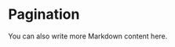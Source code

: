# Pagination

<script setup>
import { ref } from 'vue'

// If your component is **not** globally registered, uncomment the next line and adjust the path accordingly
// import MyComponent from '@path/to/MyComponent.vue'

const inputValue = ref()
const searchValue = ref()
</script>

<!-- Use the component with v-model binding -->
<Pagination v-model="inputValue" v-model:searchPage="searchValue" size="size-10" border-radius-size="rounded-full" :pageSize="10" :enableSearchPage="false"/>

You can also write more Markdown content here.

<Pagination v-model="inputValue" v-model:searchPage="searchValue" :pageSize="10" />
